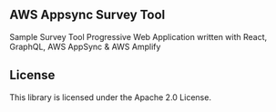## AWS Appsync Survey Tool

Sample Survey Tool Progressive Web Application written with React, GraphQL, AWS AppSync & AWS Amplify

## License

This library is licensed under the Apache 2.0 License. 
